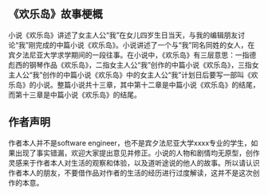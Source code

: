 ## 《欢乐岛》故事梗概
小说《欢乐岛》讲述了女主人公“我”在女儿四岁生日当天，与我的编辑朋友讨论“我”刚完成的中篇小说《欢乐岛》。小说讲述了一个与“我”同名同姓的女人，在宾夕法尼亚大学求学期间的一段往事。在小说中，《欢乐岛》有三层意思：一指德彪西的钢琴作品《欢乐岛》，二指女主人公“我”创作的中篇小说《欢乐岛》，三指女主人公“我”创作的中篇小说《欢乐岛》中的女主人公“我”计划日后要写一部叫《欢乐岛》的小说。整篇小说共十三章，其中第十二章是中篇小说《欢乐岛》的结尾，而第十三章是中篇小说《欢乐岛》的结尾。

## 作者声明
作者本人并不是software engineer，也不是宾夕法尼亚大学xxxx专业的学生，如果出现了事实错漏，欢迎大家提出意见并修正。小说的人物和剧情均无原型，创作灵感来于作者本人对生活的观察和体验，以及道听途说的他人的故事。所以请认识作者本人的朋友，不要借作品对作者的生活的经历进行过度解读，这并不是这次创作的本意。
